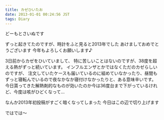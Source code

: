 ```yaml
---
title: カゼひいたお
date: 2013-01-01 00:24:56 JST
tags: Diary
---
```

どーもとさいぬです

ずっと起きてたのですが、時計をふと見ると2013年でした
あけましておめでとうございます
今年もよろしくお願いします♪



3日前からカゼをひいていまして、
特に苦しいことはないのですが、38度を超える熱がずっと続いています。
インフルエンザとかではなくただのカゼらしいのですが、
注文していたケースも届いているのに組めていなかったり、昼間もずっと寝転んでいるので夜なかなか寝付けなかったりと、ある意味辛いです。
今日貰ってきた解熱剤的なものが効いたのか今は36度台まで下がっているけれど、今度は咳がひどくなって…

なんか2013年初投稿がすごく暗くなってしまった
今日はこの辺で切り上げます

ではでは～